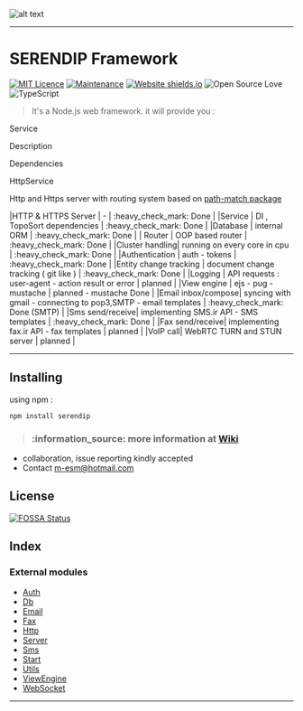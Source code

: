 
![alt text](https://raw.githubusercontent.com/m-esm/serendip/master/readme_header.png "serendip_header")

* * *

SERENDIP Framework
==================

[![MIT Licence](https://badges.frapsoft.com/os/mit/mit.svg?v=103)](https://opensource.org/licenses/mit-license.php) [![Maintenance](https://img.shields.io/badge/Maintained%3F-yes-green.svg)](https://GitHub.com/m-esm/serendip/graphs/commit-activity) [![Website shields.io](https://img.shields.io/website-up-down-green-red/http/shields.io.svg)](https://serendip.agency/) ![Open Source Love](https://badges.frapsoft.com/os/v1/open-source.png?v=103) ![TypeScript](https://badges.frapsoft.com/typescript/love/typescript.svg?v=101)

> It's a Node.js web framework. it will provide you :

Service

Description

Dependencies

HttpService

Http and Https server with routing system based on [path-match package](https://npmjs.com/package/path-match)

\|HTTP & HTTPS Server \| - \| :heavy\_check\_mark: Done \| \|Service \| DI , TopoSort dependencies \| :heavy\_check\_mark: Done \| \|Database \| internal ORM \| :heavy\_check\_mark: Done \| \| Router \| OOP based router \| :heavy\_check\_mark: Done \| \|Cluster handling\| running on every core in cpu \| :heavy\_check\_mark: Done \| \|Authentication \| auth - tokens \| :heavy\_check\_mark: Done \| \|Entity change tracking \| document change tracking ( git like ) \| :heavy\_check\_mark: Done \| \|Logging \| API requests : user-agent - action result or error \| planned \| \|View engine \| ejs - pug - mustache \| planned - mustache Done \| \|Email inbox/compose\| syncing with gmail - connecting to pop3,SMTP - email templates \| :heavy\_check\_mark: Done (SMTP) \| \|Sms send/receive\| implementing SMS.ir API - SMS templates \| :heavy\_check\_mark: Done \| \|Fax send/receive\| implementing fax.ir API - fax templates \| planned \| \|VoIP call\| WebRTC TURN and STUN server \| planned \|

* * *

Installing
----------

using npm :

```
npm install serendip 
```

> ### :information\_source: more information at [Wiki](https://github.com/m-esm/serendip/wiki)

*   collaboration, issue reporting kindly accepted
*   Contact [m-esm@hotmail.com](mailto:m-esm@hotmail.com)

License
-------

[![FOSSA Status](https://app.fossa.io/api/projects/git%2Bgithub.com%2Fm-esm%2Fserendip.svg?type=large)](https://app.fossa.io/projects/git%2Bgithub.com%2Fm-esm%2Fserendip?ref=badge_large)

## Index

### External modules

* [Auth](modules/auth.md)
* [Db](modules/db.md)
* [Email](modules/email.md)
* [Fax](modules/fax.md)
* [Http](modules/http.md)
* [Server](modules/server.md)
* [Sms](modules/sms.md)
* [Start](modules/start.md)
* [Utils](modules/utils.md)
* [ViewEngine](modules/viewengine.md)
* [WebSocket](modules/websocket.md)

---

